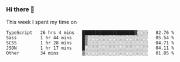 ### Hi there 👋

<!--
**qiruohan/qiruohan** is a ✨ _special_ ✨ repository because its `README.md` (this file) appears on your GitHub profile.

Here are some ideas to get you started:

- 🔭 I’m currently working on ...
- 🌱 I’m currently learning ...
- 👯 I’m looking to collaborate on ...
- 🤔 I’m looking for help with ...
- 💬 Ask me about ...
- 📫 How to reach me: ...
- 😄 Pronouns: ...
- ⚡ Fun fact: ...
-->

This week I spent my time on 
<!--START_SECTION:waka-->
```text
TypeScript   26 hrs 4 mins   ████████████████████▓░░░░   82.76 % 
Sass         1 hr 44 mins    █▒░░░░░░░░░░░░░░░░░░░░░░░   05.54 % 
SCSS         1 hr 28 mins    █▒░░░░░░░░░░░░░░░░░░░░░░░   04.71 % 
JSON         1 hr 17 mins    █░░░░░░░░░░░░░░░░░░░░░░░░   04.11 % 
Other        34 mins         ▒░░░░░░░░░░░░░░░░░░░░░░░░   01.85 % 
```
<!--END_SECTION:waka-->
